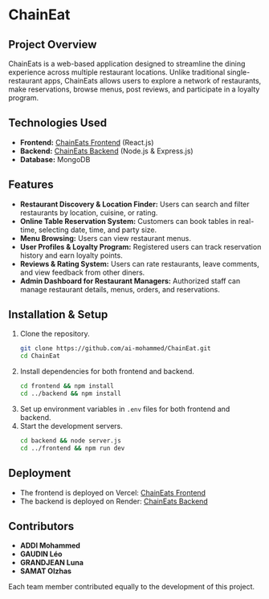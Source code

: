 # ChainEat

## Project Overview

ChainEats is a web-based application designed to streamline the dining experience across multiple restaurant locations. Unlike traditional single-restaurant apps, ChainEats allows users to explore a network of restaurants, make reservations, browse menus, post reviews, and participate in a loyalty program.

## Technologies Used

- **Frontend:** [ChainEats Frontend](https://chain-eat.vercel.app/) (React.js)
- **Backend:** [ChainEats Backend](https://chaineat-9acv.onrender.com) (Node.js & Express.js)
- **Database:** MongoDB

## Features

- **Restaurant Discovery & Location Finder:** Users can search and filter restaurants by location, cuisine, or rating.
- **Online Table Reservation System:** Customers can book tables in real-time, selecting date, time, and party size.
- **Menu Browsing:** Users can view restaurant menus.
- **User Profiles & Loyalty Program:** Registered users can track reservation history and earn loyalty points.
- **Reviews & Rating System:** Users can rate restaurants, leave comments, and view feedback from other diners.
- **Admin Dashboard for Restaurant Managers:** Authorized staff can manage restaurant details, menus, orders, and reservations.

## Installation & Setup

1. Clone the repository.
   ```sh
   git clone https://github.com/ai-mohammed/ChainEat.git
   cd ChainEat
   ```
2. Install dependencies for both frontend and backend.
   ```sh
   cd frontend && npm install
   cd ../backend && npm install
   ```
3. Set up environment variables in `.env` files for both frontend and backend.
4. Start the development servers.
   ```sh
   cd backend && node server.js
   cd ../frontend && npm run dev
   ```

## Deployment

- The frontend is deployed on Vercel: [ChainEats Frontend](https://chain-eat.vercel.app/)
- The backend is deployed on Render: [ChainEats Backend](https://chaineat-9acv.onrender.com)

## Contributors

- **ADDI Mohammed**
- **GAUDIN Léo**
- **GRANDJEAN Luna**
- **SAMAT Olzhas**

Each team member contributed equally to the development of this project.
